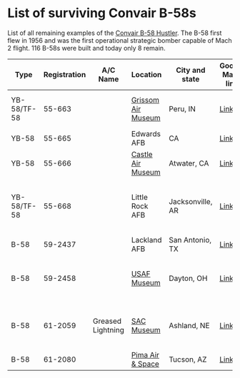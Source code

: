 # List of surviving Convair B-58s

List of all remaining examples of the [Convair B-58 Hustler](https://en.wikipedia.org/wiki/Convair_B-58_Hustler). The B-58 first flew in 1956 and was the first operational strategic bomber capable of Mach 2 flight. 116 B-58s were built and today only 8 remain.

Type        | Registration | A/C Name         | Location           | City and state | Google Maps link  | Pictures
----------- | ------------ | ---------------- | ------------------ | -------------- | ----------------- | ---------
YB-58/TF-58 |55-663        |                  |[Grissom Air Museum][1]  |Peru, IN   | [Link][6] | [TB-58A HUSTLER \| Grissom Air Museum][14]
YB-58       |55-665        |                  |Edwards AFB         |CA              | [Link][7] | -
YB-58       |55-666        |                  |[Castle Air Museum][2] | Atwater, CA | [Link][8] | [CastleAirMuseum (Twitter)][15]
YB-58/TF-58	|55-668		     |                  |Little Rock AFB	   |Jacksonville, AR|	[Link][9]	| [The Rock hustles for newly dedicated B-58  > Little Rock Air Force Base > Article Display][16]
B-58	      |59-2437		   |                  |Lackland AFB	       |San Antonio, TX	| [Link][10] | -																					
B-58	      |59-2458     	 |                  |[USAF Museum][4]	   |Dayton, OH	    | [Link][12] | [Convair B-58A Hustler > National Museum of the US Air Force™ > Display][18]
B-58	      |61-2059	     |Greased Lightning	|[SAC Museum][3]	   |Ashland, NE	    | [Link][11] | [B-58A “Hustler” – Strategic Air Command & Aerospace Museum][17]
B-58	      |61-2080		   |                  |[Pima  Air & Space][5]|Tucson, AZ	  | [Link][13] | [Pima Air & Space Museum][19]

[1]: http://www.grissomairmuseum.com/
[2]: https://www.castleairmuseum.org/
[3]: https://sacmuseum.org/
[4]: http://www.nationalmuseum.af.mil/
[5]: http://www.pimaair.org/

[6]: https://goo.gl/maps/4pNdmBvYVNBPf69x8
[7]: https://www.google.com/maps/place/34%C2%B048'58.2%22N+117%C2%B051'49.4%22W/@34.8142117,-117.8656114,1221m/data=!3m1!1e3!4m5!3m4!1s0x0:0x0!8m2!3d34.816163!4d-117.863709?hl=en
[8]: https://goo.gl/maps/o467LjLv6Yf65KG58
[9]: https://goo.gl/maps/ww3nJFmAUZNc6ezS9
[10]: https://goo.gl/maps/zvdfehrgSxd5rofG7
[11]: https://goo.gl/maps/WfAxpgfy1zbD5XGi8
[12]: https://goo.gl/maps/JjnaJtAFVjZDRsNc6
[13]: https://g.page/PimaAirAndSpace?share

[14]: http://www.grissomairmuseum.com/gallery/bombers/plane-5
[15]: https://twitter.com/CastleAirMuseum/status/928450846358228993
[16]: http://www.littlerock.af.mil/News/Article-Display/Article/356375/the-rock-hustles-for-newly-dedicated-b-58/
[17]: https://sacmuseum.org/what-to-see/aircraft/b-58a-hustler/
[18]: http://www.nationalmuseum.af.mil/Visit/Museum-Exhibits/Fact-Sheets/Display/Article/196439/convair-b-58a-hustler/
[19]: https://pimaair.org/museum-aircraft/convair-b-58a/
